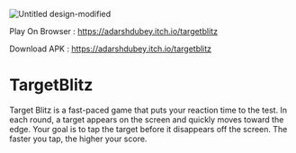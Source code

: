 ![Untitled design-modified](https://user-images.githubusercontent.com/99970131/206638377-2868df6f-5f1c-429e-8b9d-8a05ff336d1a.png)

Play On Browser : https://adarshdubey.itch.io/targetblitz 

Download APK : https://adarshdubey.itch.io/targetblitz

# TargetBlitz
Target Blitz is a fast-paced game that puts your reaction time to the test. In each round, a target appears on the screen and quickly moves toward the edge. Your goal is to tap the target before it disappears off the screen. The faster you tap, the higher your score.
